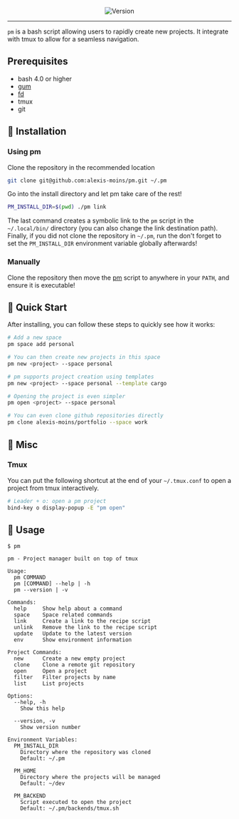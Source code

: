 <div align='center'>

![Version](https://img.shields.io/badge/version-1.4.0-blue.svg)

</div>

---

`pm` is a bash script allowing users to rapidly create new projects. It integrate with tmux to allow for a seamless navigation.

## Prerequisites

- bash 4.0 or higher
- [gum](https://github.com/charmbracelet/gum)
- [fd](https://github.com/sharkdp/fd)
- tmux
- git


## 🧰 Installation

### Using pm

Clone the repository in the recommended location
```bash
git clone git@github.com:alexis-moins/pm.git ~/.pm
```

Go into the install directory and let pm take care of the rest!
```bash
PM_INSTALL_DIR=$(pwd) ./pm link
```

The last command creates a symbolic link to the `pm` script in the `~/.local/bin/` directory (you can also change the link destination path). Finally, if you did not clone the repository in `~/.pm`, run the don't forget to set the `PM_INSTALL_DIR` environment variable globally afterwards!

### Manually

Clone the repository then move the [pm](pm) script to anywhere in your `PATH`, and ensure it is executable!

## 🌱 Quick Start

After installing, you can follow these steps to quickly see how it works:

```bash
# Add a new space
pm space add personal

# You can then create new projects in this space
pm new <project> --space personal

# pm supports project creation using templates
pm new <project> --space personal --template cargo

# Opening the project is even simpler
pm open <project> --space personal

# You can even clone github repositories directly
pm clone alexis-moins/portfolio --space work
```

## 🥘 Misc

### Tmux

You can put the following shortcut at the end of your `~/.tmux.conf` to open a project from tmux interactively.
```bash
# Leader + o: open a pm project
bind-key o display-popup -E "pm open"
```

## 🚦 Usage

```
$ pm

pm - Project manager built on top of tmux

Usage:
  pm COMMAND
  pm [COMMAND] --help | -h
  pm --version | -v

Commands:
  help     Show help about a command
  space    Space related commands
  link     Create a link to the recipe script
  unlink   Remove the link to the recipe script
  update   Update to the latest version
  env      Show environment information

Project Commands:
  new      Create a new empty project
  clone    Clone a remote git repository
  open     Open a project
  filter   Filter projects by name
  list     List projects

Options:
  --help, -h
    Show this help

  --version, -v
    Show version number

Environment Variables:
  PM_INSTALL_DIR
    Directory where the repository was cloned
    Default: ~/.pm

  PM_HOME
    Directory where the projects will be managed
    Default: ~/dev

  PM_BACKEND
    Script executed to open the project
    Default: ~/.pm/backends/tmux.sh
```
